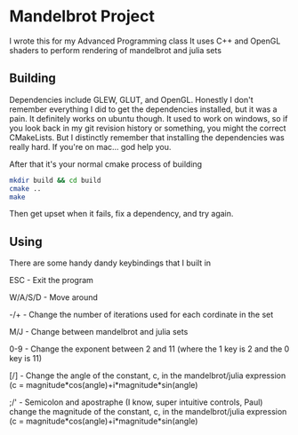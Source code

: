 # Mandelbrot Project

I wrote this for my Advanced Programming class
It uses C++ and OpenGL shaders to perform rendering of mandelbrot and julia sets 

## Building 

Dependencies include GLEW, GLUT, and OpenGL. Honestly I don't remember everything I did to get the dependencies installed, but it was a pain. It definitely works on ubuntu though. It used to work on windows, so if you look back in my git revision history or something, you might the correct CMakeLists. But I distinctly remember that installing the dependencies was really hard. 
If you're on mac... god help you. 

After that it's your normal cmake process of building
```bash
mkdir build && cd build
cmake ..
make 
```
Then get upset when it fails, fix a dependency, and try again. 

## Using

There are some handy dandy keybindings that I built in

ESC - Exit the program

W/A/S/D - Move around 

-/+ - Change the number of iterations used for each cordinate in the set

M/J - Change between mandelbrot and julia sets

0-9 - Change the exponent between 2 and 11 (where the 1 key is 2 and the 0 key is 11)

[/] - Change the angle of the constant, c, in the mandelbrot/julia expression (c = magnitude\*cos(angle)+i\*magnitude\*sin(angle)

;/' - Semicolon and apostraphe (I know, super intuitive controls, Paul) change the magnitude of the constant, c, in the mandelbrot/julia expression (c = magnitude\*cos(angle)+i\*magnitude\*sin(angle)


